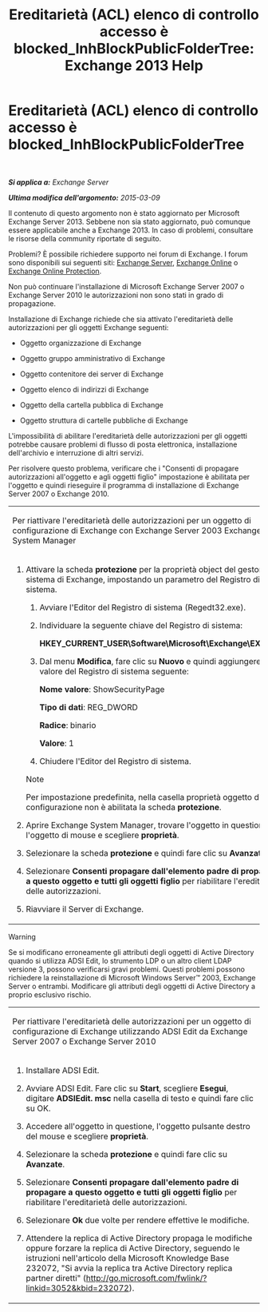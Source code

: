 ﻿---
title: 'Ereditarietà (ACL) elenco di controllo accesso è blocked_InhBlockPublicFolderTree: Exchange 2013 Help'
TOCTitle: Ereditarietà (ACL) elenco di controllo accesso è blocked_InhBlockPublicFolderTree
ms:assetid: e3b89c8a-d6f8-4864-8bf0-35a78ce87cc4
ms:mtpsurl: https://technet.microsoft.com/it-it/library/ms.exch.setupreadiness.inhblockpublicfoldertree(v=EXCHG.150)
ms:contentKeyID: 50481890
ms.date: 05/22/2018
mtps_version: v=EXCHG.150
ms.translationtype: MT
---

# Ereditarietà (ACL) elenco di controllo accesso è blocked\_InhBlockPublicFolderTree

 

_**Si applica a:** Exchange Server_

_**Ultima modifica dell'argomento:** 2015-03-09_

Il contenuto di questo argomento non è stato aggiornato per Microsoft Exchange Server 2013. Sebbene non sia stato aggiornato, può comunque essere applicabile anche a Exchange 2013. In caso di problemi, consultare le risorse della community riportate di seguito.

Problemi? È possibile richiedere supporto nei forum di Exchange. I forum sono disponibili sui seguenti siti: [Exchange Server](https://go.microsoft.com/fwlink/p/?linkid=60612), [Exchange Online](https://go.microsoft.com/fwlink/p/?linkid=267542) o [Exchange Online Protection](https://go.microsoft.com/fwlink/p/?linkid=285351).

Non può continuare l'installazione di Microsoft Exchange Server 2007 o Exchange Server 2010 le autorizzazioni non sono stati in grado di propagazione.

Installazione di Exchange richiede che sia attivato l'ereditarietà delle autorizzazioni per gli oggetti Exchange seguenti:

  - Oggetto organizzazione di Exchange

  - Oggetto gruppo amministrativo di Exchange

  - Oggetto contenitore dei server di Exchange

  - Oggetto elenco di indirizzi di Exchange

  - Oggetto della cartella pubblica di Exchange

  - Oggetto struttura di cartelle pubbliche di Exchange

L'impossibilità di abilitare l'ereditarietà delle autorizzazioni per gli oggetti potrebbe causare problemi di flusso di posta elettronica, installazione dell'archivio e interruzione di altri servizi.

Per risolvere questo problema, verificare che i "Consenti di propagare autorizzazioni all'oggetto e agli oggetti figlio" impostazione è abilitata per l'oggetto e quindi rieseguire il programma di installazione di Exchange Server 2007 o Exchange 2010.


<table>
<colgroup>
<col style="width: 100%" />
</colgroup>
<tbody>
<tr class="odd">
<td><p>Per riattivare l'ereditarietà delle autorizzazioni per un oggetto di configurazione di Exchange con Exchange Server 2003 Exchange System Manager</p></td>
</tr>
<tr class="even">
<td><ol>
<li><p>Attivare la scheda <strong>protezione</strong> per la proprietà object del gestore di sistema di Exchange, impostando un parametro del Registro di sistema.</p>
<ol>
<li><p>Avviare l'Editor del Registro di sistema (Regedt32.exe).</p></li>
<li><p>Individuare la seguente chiave del Registro di sistema:</p>
<p><strong>HKEY_CURRENT_USER\Software\Microsoft\Exchange\EXAdmin</strong></p></li>
<li><p>Dal menu <strong>Modifica</strong>, fare clic su <strong>Nuovo</strong> e quindi aggiungere il valore del Registro di sistema seguente:</p>
<p><strong>Nome valore</strong>: ShowSecurityPage</p>
<p><strong>Tipo di dati</strong>: REG_DWORD</p>
<p><strong>Radice</strong>: binario</p>
<p><strong>Valore</strong>: 1</p></li>
<li><p>Chiudere l'Editor del Registro di sistema.</p></li>
</ol>

> [!NOTE]
> Per impostazione predefinita, nella casella proprietà oggetto di configurazione non è abilitata la scheda <STRONG>protezione</STRONG>.


</li>
<li><p>Aprire Exchange System Manager, trovare l'oggetto in questione, l'oggetto di mouse e scegliere <strong>proprietà</strong>.</p></li>
<li><p>Selezionare la scheda <strong>protezione</strong> e quindi fare clic su <strong>Avanzate</strong>.</p></li>
<li><p>Selezionare <strong>Consenti propagare dall'elemento padre di propagare a questo oggetto e tutti gli oggetti figlio</strong> per riabilitare l'ereditarietà delle autorizzazioni.</p></li>
<li><p>Riavviare il Server di Exchange.</p></li>
</ol></td>
</tr>
</tbody>
</table>



> [!WARNING]
> Se si modificano erroneamente gli attributi degli oggetti di Active Directory quando si utilizza ADSI Edit, lo strumento LDP o un altro client LDAP versione 3, possono verificarsi gravi problemi. Questi problemi possono richiedere la reinstallazione di Microsoft Windows Server™ 2003, Exchange Server o entrambi. Modificare gli attributi degli oggetti di Active Directory a proprio esclusivo rischio.




<table>
<colgroup>
<col style="width: 100%" />
</colgroup>
<tbody>
<tr class="odd">
<td><p>Per riattivare l'ereditarietà delle autorizzazioni per un oggetto di configurazione di Exchange utilizzando ADSI Edit da Exchange Server 2007 o Exchange Server 2010</p></td>
</tr>
<tr class="even">
<td><ol>
<li><p>Installare ADSI Edit.</p></li>
<li><p>Avviare ADSI Edit. Fare clic su <strong>Start</strong>, scegliere <strong>Esegui</strong>, digitare <strong>ADSIEdit. msc</strong> nella casella di testo e quindi fare clic su OK.</p></li>
<li><p>Accedere all'oggetto in questione, l'oggetto pulsante destro del mouse e scegliere <strong>proprietà</strong>.</p></li>
<li><p>Selezionare la scheda <strong>protezione</strong> e quindi fare clic su <strong>Avanzate</strong>.</p></li>
<li><p>Selezionare <strong>Consenti propagare dall'elemento padre di propagare a questo oggetto e tutti gli oggetti figlio</strong> per riabilitare l'ereditarietà delle autorizzazioni.</p></li>
<li><p>Selezionare <strong>Ok</strong> due volte per rendere effettive le modifiche.</p></li>
<li><p>Attendere la replica di Active Directory propaga le modifiche oppure forzare la replica di Active Directory, seguendo le istruzioni nell'articolo della Microsoft Knowledge Base 232072, &quot;Si avvia la replica tra Active Directory replica partner diretti&quot; (<a href="http://go.microsoft.com/fwlink/?linkid=3052&kbid=232072" class="uri">http://go.microsoft.com/fwlink/?linkid=3052&amp;kbid=232072</a>).</p></li>
</ol></td>
</tr>
</tbody>
</table>

